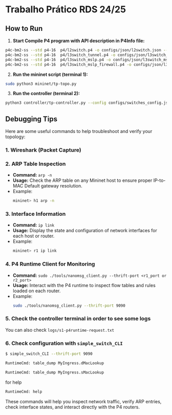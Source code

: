 # Trabalho Prático RDS 24/25

## How to Run

1. **Start Compile P4 program with API description in P4Info file:**
```bash
p4c-bm2-ss --std p4-16  p4/l2switch.p4 -o configs/json/l2switch.json --p4runtime-files configs/p4info/l2switch.p4info.txt
p4c-bm2-ss --std p4-16  p4/l3switch_tunnel.p4 -o configs/json/l3switch_tunnel.json  --p4runtime-files configs/p4info/l3switch_tunnel.p4info.txt
p4c-bm2-ss --std p4-16  p4/l3switch_mslp.p4 -o configs/json/l3switch_mslp.json  --p4runtime-files configs/p4info/l3switch_mslp.p4info.txt
p4c-bm2-ss --std p4-16  p4/l3switch_mslp_firewall.p4 -o configs/json/l3switch_mslp_firewall.json  --p4runtime-files configs/p4info/l3switch_mslp_firewall.p4info.txt
```

2. **Run the mininet script (terminal 1):**
```bash
sudo python3 mininet/tp-topo.py
```

3. **Run the controller (terminal 2):**
```bash
python3 controller/tp-controller.py --config configs/switches_config.json --programs configs/switches_programs.json
```


## Debugging Tips

Here are some useful commands to help troubleshoot and verify your topology:

### 1. **Wireshark (Packet Capture)**

### 2. **ARP Table Inspection**
   - **Command:** `arp -n`
   - **Usage:** Check the ARP table on any Mininet host to ensure proper IP-to-MAC Default gateway resolution.
   - Example:
     ```bash
     mininet> h1 arp -n
     ```

### 3. **Interface Information**
   - **Command:** `ip link`
   - **Usage:** Display the state and configuration of network interfaces for each host or router.
   - Example:
     ```bash
     mininet> r1 ip link
     ```

### 4. **P4 Runtime Client for Monitoring**
   - **Command:** `sudo ./tools/nanomsg_client.py --thrift-port <r1_port or r2_port>`
   - **Usage:** Interact with the P4 runtime to inspect flow tables and rules loaded on each router.
   - Example:
     ```bash
     sudo ./tools/nanomsg_client.py --thrift-port 9090
     ```

### 5. **Check the controller terminal in order to see some logs**
   You can also check `logs/s1-p4runtime-request.txt`

### 6. **Check configuration with `simple_switch_CLI`**
   ```bash
   $ simple_switch_CLI --thrift-port 9090
   ```
   ```bash
   RuntimeCmd: table_dump MyIngress.dMacLookup
   ```
   ```bash
   RuntimeCmd: table_dump MyIngress.sMacLookup
   ```
   for help
   ```bash
   RuntimeCmd: help
   ```


These commands will help you inspect network traffic, verify ARP entries, check interface states, and interact directly with the P4 routers.

